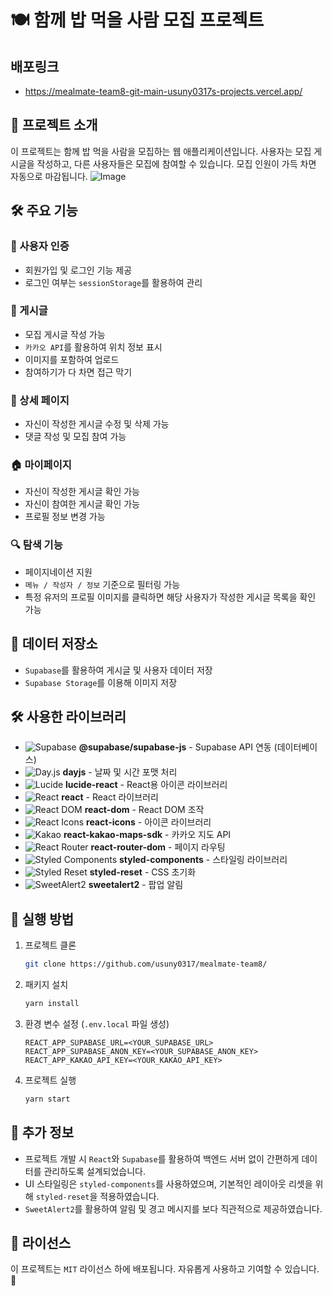 # 🍽 함께 밥 먹을 사람 모집 프로젝트
## 배포링크
- https://mealmate-team8-git-main-usuny0317s-projects.vercel.app/

## 📌 프로젝트 소개
이 프로젝트는 함께 밥 먹을 사람을 모집하는 웹 애플리케이션입니다. 사용자는 모집 게시글을 작성하고, 다른 사용자들은 모집에 참여할 수 있습니다. 모집 인원이 가득 차면 자동으로 마감됩니다.
![Image](https://github.com/user-attachments/assets/19989c13-90a9-46b8-a2d2-8b75b525e2dd)

## 🛠 주요 기능

### 🔐 사용자 인증
- 회원가입 및 로그인 기능 제공
- 로그인 여부는 `sessionStorage`를 활용하여 관리

### 📢 게시글
- 모집 게시글 작성 가능
- `카카오 API`를 활용하여 위치 정보 표시
- 이미지를 포함하여 업로드
- 참여하기가 다 차면 접근 막기

### 📄 상세 페이지
- 자신이 작성한 게시글 수정 및 삭제 가능
- 댓글 작성 및 모집 참여 가능

### 🏠 마이페이지
- 자신이 작성한 게시글 확인 가능
- 자신이 참여한 게시글 확인 가능
- 프로필 정보 변경 가능

### 🔍 탐색 기능
- 페이지네이션 지원
- `메뉴 / 작성자 / 정보` 기준으로 필터링 가능
- 특정 유저의 프로필 이미지를 클릭하면 해당 사용자가 작성한 게시글 목록을 확인 가능

## 💾 데이터 저장소
- `Supabase`를 활용하여 게시글 및 사용자 데이터 저장
- `Supabase Storage`를 이용해 이미지 저장

## 🛠 사용한 라이브러리
- ![Supabase](https://img.shields.io/badge/Supabase-3ECF8E?logo=supabase&logoColor=white) **@supabase/supabase-js** - Supabase API 연동 (데이터베이스)
- ![Day.js](https://img.shields.io/badge/Day.js-FF4500?logo=javascript&logoColor=white) **dayjs** - 날짜 및 시간 포맷 처리
- ![Lucide](https://img.shields.io/badge/Lucide-000000?logo=lucide&logoColor=white) **lucide-react** - React용 아이콘 라이브러리
- ![React](https://img.shields.io/badge/React-61DAFB?logo=react&logoColor=white) **react** - React 라이브러리
- ![React DOM](https://img.shields.io/badge/React%20DOM-61DAFB?logo=react&logoColor=white) **react-dom** - React DOM 조작
- ![React Icons](https://img.shields.io/badge/React%20Icons-E91E63?logo=react&logoColor=white) **react-icons** - 아이콘 라이브러리
- ![Kakao](https://img.shields.io/badge/Kakao%20Maps-FFCD00?logo=kakao&logoColor=black) **react-kakao-maps-sdk** - 카카오 지도 API
- ![React Router](https://img.shields.io/badge/React%20Router-CA4245?logo=reactrouter&logoColor=white) **react-router-dom** - 페이지 라우팅
- ![Styled Components](https://img.shields.io/badge/Styled%20Components-DB7093?logo=styledcomponents&logoColor=white) **styled-components** - 스타일링 라이브러리
- ![Styled Reset](https://img.shields.io/badge/Styled%20Reset-000000?logo=css3&logoColor=white) **styled-reset** - CSS 초기화
- ![SweetAlert2](https://img.shields.io/badge/SweetAlert2-FF2D20?logo=javascript&logoColor=white) **sweetalert2** - 팝업 알림



## 🚀 실행 방법
1. 프로젝트 클론
   ```bash
   git clone https://github.com/usuny0317/mealmate-team8/
   ```
2. 패키지 설치
   ```bash
   yarn install
   ```
3. 환경 변수 설정 (`.env.local` 파일 생성)
   ```env
   REACT_APP_SUPABASE_URL=<YOUR_SUPABASE_URL>
   REACT_APP_SUPABASE_ANON_KEY=<YOUR_SUPABASE_ANON_KEY>
   REACT_APP_KAKAO_API_KEY=<YOUR_KAKAO_API_KEY>
   ```
4. 프로젝트 실행
   ```bash
   yarn start
   ```

## 📌 추가 정보
- 프로젝트 개발 시 `React`와 `Supabase`를 활용하여 백엔드 서버 없이 간편하게 데이터를 관리하도록 설계되었습니다.
- UI 스타일링은 `styled-components`를 사용하였으며, 기본적인 레이아웃 리셋을 위해 `styled-reset`을 적용하였습니다.
- `SweetAlert2`를 활용하여 알림 및 경고 메시지를 보다 직관적으로 제공하였습니다.


## 📜 라이선스
이 프로젝트는 `MIT` 라이선스 하에 배포됩니다. 자유롭게 사용하고 기여할 수 있습니다. 🎉
